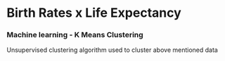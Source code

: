 # Birth Rates x Life Expectancy
### Machine learning - K Means Clustering

Unsupervised clustering algorithm used to cluster above mentioned data 
